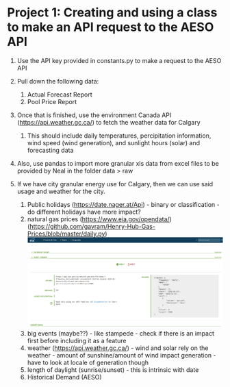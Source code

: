 # Project 1: Creating and using a class to make an API request to the AESO API

1. Use the API key provided in constants.py to make a request to the AESO API

2. Pull down the following data:
   1. Actual Forecast Report
   2. Pool Price Report
   
3. Once that is finished, use the environment Canada API (https://api.weather.gc.ca/) to fetch the weather data for Calgary
   1. This should include daily temperatures, percipitation information, wind speed (wind generation), and sunlight hours (solar) and forecasting data
   
4. Also, use pandas to import more granular xls data from excel files to be provided by Neal in the folder data > raw

5. If we have city granular energy use for Calgary, then we can use said usage and weather for the city. 
   1. Public holidays (https://date.nager.at/Api) - binary or classification - do different holidays have more impact?
   2. natural gas prices (https://www.eia.gov/opendata/) (https://github.com/gavram/Henry-Hub-Gas-Prices/blob/master/daily.py)
   ![image](eia_api.png)
   3. big events (maybe??) - like stampede - check if there is an impact first before including it as a feature 
   4. weather (https://api.weather.gc.ca/) - wind and solar rely on the weather - amount of sunshine/amount of wind impact generation - have to look at locale of generation though
   5. length of daylight (sunrise/sunset) - this is intrinsic with date
   6. Historical Demand (AESO)
   
